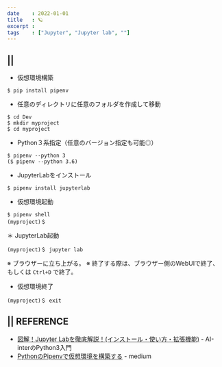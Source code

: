 ```yaml
---
date    : 2022-01-01
title   : 🪐 
excerpt : 
tags    : ["Jupyter", "Jupyter lab", ""]
---
```


## || 
* 仮想環境構築
```shell
$ pip install pipenv
```
* 任意のディレクトリに任意のフォルダを作成して移動
```shell
$ cd Dev
$ mkdir myproject
$ cd myproject
```
* Python３系指定（任意のバージョン指定も可能◎）
```shell
$ pipenv --python 3
($ pipenv --python 3.6)
```
* JupyterLabをインストール
```shell
$ pipenv install jupyterlab
```
* 仮想環境起動
```shell
$ pipenv shell
(myproject)＄ 
```
＊ JupyterLab起動
```shell
(myproject)＄ jupyter lab
```
※ ブラウザーに立ち上がる。
※ 終了する際は、ブラウザー側のWebUIで終了、もしくは `Ctrl+D` で終了。
* 仮想環境終了
```shell
(myproject)＄ exit
```

## || REFERENCE
- [図解！Jupyter Labを徹底解説！(インストール・使い方・拡張機能)](https://ai-inter1.com/jupyter-lab/) - AI-interのPython3入門
- [PythonのPipenvで仮想環境を構築する](https://medium.com/p/2fbcd681f534#264c) - medium
